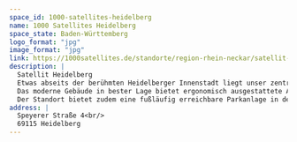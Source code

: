 ```yaml
---
space_id: 1000-satellites-heidelberg
name: 1000 Satellites Heidelberg
space_state: Baden-Württemberg
logo_format: "jpg"
image_format: "jpg"
link: https://1000satellites.de/standorte/region-rhein-neckar/satellit-heidelberg/
description: |
  Satellit Heidelberg
  Etwas abseits der berühmten Heidelberger Innenstadt liegt unser zentraler Satellit Heidelberg in der Bahnstadt, Europas größter Passivhaussiedlung. Heidelberg ist nicht nur für seine malerische Altstadt bekannt, sondern auch für seine renommierten Universitäten, Forschungsinstitute und eine vielfältige Unternehmenslandschaft, die von Start-ups bis hin zu globalen Unternehmen reicht. Unser Standort ist fußläufig nur wenige Minuten vom Heidelberger Hauptbahnhof entfernt und somit hervorragend an den öffentlichen Nahverkehr angebunden, wobei auch Parkplätze zur Verfügung stehen.
  Das moderne Gebäude in bester Lage bietet ergonomisch ausgestattete Arbeitsplätze und genügend Raum für produktives Arbeiten. Von modernen Teambüros bis hin zu großzügigen Büroflächen bieten der Standort flexible Lösungen, die sich perfekt an deine Anforderungen anpassen. Besonders hervorzuheben ist der Innovation Space, der als Veranstaltungsraum für Workshops, hybride Meetings oder Vorträge genutzt werden kann.
  Der Standort bietet zudem eine fußläufig erreichbare Parkanlage in der Bahnstadt, die sich ideal für entspannte Pausen und Erholung eignet.
address: |
  Speyerer Straße 4<br/>
  69115 Heidelberg
---
```

